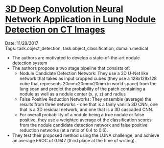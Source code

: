 # [3D Deep Convolution Neural Network Application in Lung Nodule Detection on CT Images](http://luna16.grand-challenge.org/serve/public_html/pdfs/20171128_034629_LUNA16FONOVACAD_NDET.pdf/)

Date: 11/28/2017  
Tags: task.object_detection, task.object_classification, domain.medical

- The authors are motivated to develop a state-of-the-art nodule detection system
- The authors propose a two stage pipeline that consists of:
    - Nodule Candidate Detection Network: They use a 3D U-Net like network that takes as input cropped cubes (they use a 128x128x128 cube that represents 20mmx20mmx20mm in world space) from the lung scan and predict the probability of the patch containing a nodule as well as a nodule center (x, y, z) and radius
    - False Positive Reduction Networks: They ensemble (average) the results from three networks - one that is a fairly vanilla 3D CNN, one that is a 3D residual network, and one that is a 3D cascaded CNN.
    - For overall probability of a nodule being a true nodule or false positive, they use a weighted average of the classification scores from the nodule candidate detection network and false positive reduction networks (at a ratio of 0.4 to 0.6).
- They test their proposed method using the LUNA challenge, and achieve an average FROC of 0.947 (third place at the time of writing).
